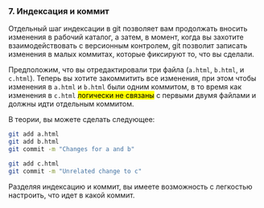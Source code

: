 ### 7. Индексация и коммит

Отдельный шаг индексации в git позволяет вам продолжать вносить изменения в рабочий каталог, а затем, в момент, когда вы захотите взаимодействовать с версионным контролем, git позволит записать изменения в малых коммитах, которые фиксируют то, что вы сделали.

Предположим, что вы отредактировали три файла (`a.html`, `b.html`, и `c.html`). Теперь вы хотите закоммитить все изменения, при этом чтобы изменения в `a.html` и `b.html` были одним коммитом, в то время как изменения в `c.html` <mark>логически не связаны</mark> с первыми двумя файлами и должны идти отдельным коммитом.

В теории, вы можете сделать следующее:

```bash 
git add a.html
git add b.html
git commit -m "Changes for a and b"

git add c.html
git commit -m "Unrelated change to c"
```

Разделяя индексацию и коммит, вы имеете возможность с легкостью настроить, что идет в какой коммит.
 